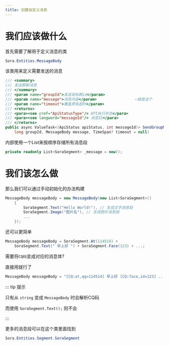 ```yaml
---
title: 创建自定义消息
---
```


# 我们应该做什么

首先需要了解用于定义消息的类

```csharp
Sora.Entities.MessageBody
```
该类用来定义需要发送的消息

```csharp
/// <summary>
/// 发送群聊消息
/// </summary>
/// <param name="groupId">发送目标群id</param>
/// <param name="message">消息内容</param>                 ←就是这个
/// <param name="timeout">覆盖原有超时</param>
/// <returns>
/// <para><see cref="ApiStatusType"/> API执行状态</para>
/// <para><see langword="messageId"/> 消息ID</para>
/// </returns>
public async ValueTask<(ApiStatus apiStatus, int messageId)> SendGroupMessage(
    long groupId, MessageBody message, TimeSpan? timeout = null)
```

内部使用一个List来按顺序存储所有消息段

```csharp
private readonly List<SoraSegment> _message = new();
```

# 我们该怎么做

那么我们可以通过手动初始化的办法构建

```csharp
MessageBody messageBody = new MessageBody(new List<SoraSegment>()
	{
        SoraSegment.Text("Hello World!"), // 生成文字消息段
		SoraSegment.Image("图片名"), // 生成图片消息段
        ...
	});
```

还可以更简单

```csharp
MessageBody messageBody = SoraSegment.At(114514) +
    SoraSegment.Text(" 早上好 ") + SoraSegment.Face(123) + ...;
```

需要将`CQ码`变成对应的消息体?

直接用就行了

```csharp
MessageBody messageBody = "[CQ:at,qq=114514] 早上好 [CQ:face,id=123] ...";
```

::: tip 提示

只有从 `string` 变成 `MessageBody` 时会解析CQ码

而使用 `SoraSegment.Text();` 则不会

:::

更多的消息段可以在这个类里面找到

```csharp
Sora.Entities.Segment.SoraSegment
```

